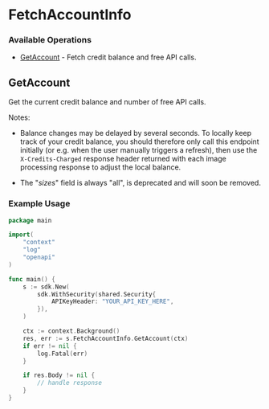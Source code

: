 # FetchAccountInfo

### Available Operations

* [GetAccount](#getaccount) - Fetch credit balance and free API calls.

## GetAccount

Get the current credit balance and number of free API calls.

Notes:

* Balance changes may be delayed by several seconds. To locally keep track of your credit balance, you should therefore only call this endpoint initially (or e.g. when the user manually triggers a refresh), then use the `X-Credits-Charged` response header returned with each image processing response to adjust the local balance.

* The "*sizes*" field is always "all", is deprecated and will soon be removed.


### Example Usage

```go
package main

import(
	"context"
	"log"
	"openapi"
)

func main() {
    s := sdk.New(
        sdk.WithSecurity(shared.Security{
            APIKeyHeader: "YOUR_API_KEY_HERE",
        }),
    )

    ctx := context.Background()
    res, err := s.FetchAccountInfo.GetAccount(ctx)
    if err != nil {
        log.Fatal(err)
    }

    if res.Body != nil {
        // handle response
    }
}
```
